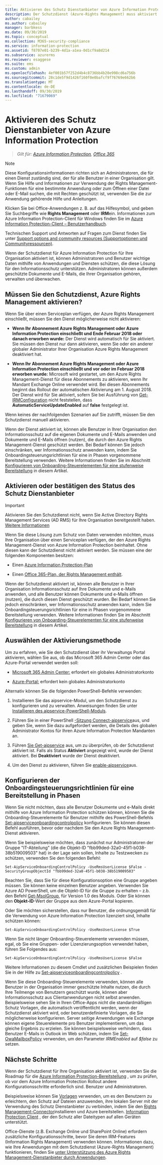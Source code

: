 ```yaml
---
title: Aktivieren des Schutz Dienstanbieter von Azure Information Protection
description: Der Schutzdienst (Azure-Rights Management) muss aktiviert werden, damit Ihre Organisation Dokumente und e-Mails mithilfe von Anwendungen und Diensten schützen kann, die diese Lösung für den Informationsschutz unterstützen.
author: cabailey
ms.author: cabailey
manager: barbkess
ms.date: 09/30/2019
ms.topic: conceptual
ms.collection: M365-security-compliance
ms.service: information-protection
ms.assetid: f8707e01-b239-4d1a-a1ea-0d1cf9a8d214
ms.subservice: azurerms
ms.reviewer: esaggese
ms.suite: ems
ms.custom: admin
ms.openlocfilehash: 4ef001b57f252d4b4c8736bb4b20e998cd6a756b
ms.sourcegitcommit: 28c1de5f9d1426f160f0e0bafcf9f76769e662b6
ms.translationtype: MT
ms.contentlocale: de-DE
ms.lasthandoff: 09/30/2019
ms.locfileid: "71679069"
---
```

# <a name="activating-the-protection-service-from-azure-information-protection"></a>Aktivieren des Schutz Dienstanbieter von Azure Information Protection

>*Gilt für: [Azure Information Protection](https://azure.microsoft.com/pricing/details/information-protection), [Office 365](https://download.microsoft.com/download/E/C/F/ECF42E71-4EC0-48FF-AA00-577AC14D5B5C/Azure_Information_Protection_licensing_datasheet_EN-US.pdf)*

> [!NOTE]
> Diese Konfigurationsinformationen richten sich an Administratoren, die für einen Dienst zuständig sind, der für alle Benutzer in einer Organisation gilt. Wenn Sie Hilfe und Informationen zur Verwendung der Rights Management-Funktionen für eine bestimmte Anwendung oder zum Öffnen einer Datei oder E-Mail suchen, die mit Rechten geschützt ist, verwenden Sie die zur Anwendung gehörende Hilfe und Anleitungen.
>
> Klicken Sie bei Office-Anwendungen z. B. auf das Hilfesymbol, und geben Sie Suchbegriffe wie **Rights Management** oder **IRM**ein. Informationen zum Azure Information Protection-Client für Windows finden Sie im [Azure Information Protection-Client – Benutzerhandbuch](./rms-client/client-user-guide.md).
>
> Technischen Support und Antworten auf Fragen zum Dienst finden Sie unter [Support options and community resources (Supportoptionen und Communityressourcen)](information-support.md#support-options-and-community-resources).

Wenn der Schutzdienst für Azure Information Protection für Ihre Organisation aktiviert ist, können Administratoren und Benutzer wichtige Daten mithilfe von Anwendungen und Diensten schützen, die diese Lösung für den Informationsschutz unterstützen. Administratoren können außerdem geschützte Dokumente und E-Mails, die Ihrer Organisation gehören, verwalten und überwachen. 


## <a name="do-you-need-to-activate-the-protection-service-azure-rights-management"></a>Müssen Sie den Schutzdienst, Azure Rights Management aktivieren?

Wenn Sie über einen Serviceplan verfügen, der Azure Rights Management einschließt, müssen Sie den Dienst möglicherweise nicht aktivieren:

- **Wenn Ihr Abonnement Azure Rights Management oder Azure Information Protection einschließt und Ende Februar 2018 oder danach erworben wurde:** Der Dienst wird automatisch für Sie aktiviert. Sie müssen den Dienst nur dann aktivieren, wenn Sie oder ein anderer globaler Administrator Ihrer Organisation Azure Rights Management deaktiviert hat.

- **Wenn Ihr Abonnement Azure Rights Management oder Azure Information Protection einschließt und vor oder im Februar 2018 erworben wurde:** Microsoft wird gestartet, um den Azure Rights Management-Dienst für diese Abonnements zu aktivieren, wenn Ihr Mandant Exchange Online verwendet wird. Bei diesen Abonnements beginnt das Rollout der automatischen Aktivierung am 1. August 2018. Der Dienst wird für Sie aktiviert, sofern Sie bei Ausführung von [Get-IRMConfiguration](/powershell/module/exchange/encryption-and-certificates/get-irmconfiguration?view=exchange-ps) nicht feststellen, dass **AutomaticServiceUpdateEnabled** auf **false** festgelegt ist. 

Wenn keines der nachfolgenden Szenarien auf Sie zutrifft, müssen Sie den Schutzdienst manuell aktivieren. 

Wenn der Dienst aktiviert ist, können alle Benutzer in Ihrer Organisation den Informationsschutz auf die eigenen Dokumente und E-Mails anwenden und Dokumente und E-Mails öffnen (nutzen), die durch den Azure Rights Management-Dienst geschützt werden. Bei Bedarf können Sie jedoch einschränken, wer Informationsschutz anwenden kann, indem Sie Onboardingsteuerungsrichtlinien für eine in Phasen vorgenommene Bereitstellung verwenden. Weitere Informationen finden Sie im Abschnitt [Konfigurieren von Onboarding-Steuerelementen für eine stufenweise Bereitstellung](#configuring-onboarding-controls-for-a-phased-deployment) in diesem Artikel.

## <a name="how-to-activate-or-confirm-the-status-of-the-protection-service"></a>Aktivieren oder bestätigen des Status des Schutz Dienstanbieter 

> [!IMPORTANT]
> Aktivieren Sie den Schutzdienst nicht, wenn Sie Active Directory Rights Management Services (AD RMS) für Ihre Organisation bereitgestellt haben. [Weitere Informationen](prepare-environment-adrms.md)

Wenn Sie diese Lösung zum Schutz von Daten verwenden möchten, muss Ihre Organisation über einen Serviceplan verfügen, der den Azure Rights Management-Dienst von Azure Information Protection beinhaltet. Ohne diesen kann der Schutzdienst nicht aktiviert werden. Sie müssen eine der folgenden Komponenten besitzen:

- Einen [Azure Information Protection-Plan](https://www.microsoft.com/cloud-platform/azure-information-protection-pricing) 

- Einen [Office 365-Plan, der Rights Management enthält](https://download.microsoft.com/download/E/C/F/ECF42E71-4EC0-48FF-AA00-577AC14D5B5C/Azure_Information_Protection_licensing_datasheet_EN-US.pdf).

Wenn der Schutzdienst aktiviert ist, können alle Benutzer in Ihrer Organisation Informationsschutz auf Ihre Dokumente und e-Mails anwenden, und alle Benutzer können Dokumente und e-Mails öffnen (nutzen), die durch diesen Dienst geschützt wurden. Bei Bedarf können Sie jedoch einschränken, wer Informationsschutz anwenden kann, indem Sie Onboardingsteuerungsrichtlinien für eine in Phasen vorgenommene Bereitstellung verwenden. Weitere Informationen finden Sie im Abschnitt [Konfigurieren von Onboarding-Steuerelementen für eine stufenweise Bereitstellung](#configuring-onboarding-controls-for-a-phased-deployment) in diesem Artikel.

## <a name="choosing-your-activation-method"></a>Auswählen der Aktivierungsmethode

Um zu erfahren, wie Sie den Schutzdienst über ihr Verwaltungs Portal aktivieren, wählen Sie aus, ob das Microsoft 365 Admin Center oder das Azure-Portal verwendet werden soll:

- [Microsoft 365 Admin Center:](activate-office365.md) erfordert ein globales Administratorkonto

- [Azure-Portal:](activate-azure.md) erfordert kein globales Administratorkonto

Alternativ können Sie die folgenden PowerShell-Befehle verwenden:

1. Installieren Sie das aipservice-Modul, um den Schutzdienst zu konfigurieren und zu verwalten. Anweisungen finden Sie unter [Installieren des aipservice-PowerShell-Moduls](install-powershell.md).

2. Führen Sie in einer PowerShell [-Sitzung Connect-aipservice](/powershell/module/aipservice/connect-aipservice)aus, und geben Sie, wenn Sie dazu aufgefordert werden, die Details des globalen Administrator Kontos für Ihren Azure Information Protection Mandanten an.

3. Führen [Sie Get-aipservice](/powershell/module/aipservice/get-aipservice) aus, um zu überprüfen, ob der Schutzdienst aktiviert ist. Falls als Status **Aktiviert** angezeigt wird, wurde der Dienst aktiviert. Bei **Deaktiviert** wurde der Dienst deaktiviert.

4. Um den Dienst zu aktivieren, führen Sie [enable-aipservice](/powershell/module/aipservice/enable-aipservice)aus.

## <a name="configuring-onboarding-controls-for-a-phased-deployment"></a>Konfigurieren der Onboardingsteuerungsrichtlinien für eine Bereitstellung in Phasen
Wenn Sie nicht möchten, dass alle Benutzer Dokumente und e-Mails direkt mithilfe von Azure Information Protection schützen können, können Sie die Onboarding-Steuerelemente für Benutzer mithilfe des PowerShell-Befehls [Set-aipserviceonboardingcontrolpolicy](/powershell/module/aipservice/set-aipserviceonboardingcontrolpolicy) konfigurieren. Sie können diesen Befehl ausführen, bevor oder nachdem Sie den Azure Rights Management-Dienst aktivieren.

Wenn Sie beispielsweise möchten, dass zunächst nur Administratoren der Gruppe "IT-Abteilung" (die die Objekt-ID "fbb99ded-32a0-45f1-b038-38b519009503" hat) in der Lage sein sollen, Inhalte zu Testzwecken zu schützen, verwenden Sie den folgenden Befehl:

```
Set-AipServiceOnboardingControlPolicy -UseRmsUserLicense $False -SecurityGroupObjectId "fbb99ded-32a0-45f1-b038-38b519009503"
```

Beachten Sie, dass Sie für diese Konfigurationsoption eine Gruppe angeben müssen. Sie können keine einzelnen Benutzer angeben. Verwenden Sie Azure AD PowerShell, um die Objekt-ID für die Gruppe zu erhalten – z.b. den Befehl [Get-MsolGroup](/powershell/msonline/v1/get-msolgroup), für Version 1.0 des Moduls. Oder Sie können den **Objekt-ID**-Wert der Gruppe aus dem Azure-Portal kopieren.

Oder Sie möchten sicherstellen, dass nur Benutzer, die ordnungsgemäß für die Verwendung von Azure Information Protection lizenziert sind, Inhalte schützen können:

```
Set-AipServiceOnboardingControlPolicy -UseRmsUserLicense $True
```

Wenn Sie nicht länger Onboarding-Steuerelemente verwenden müssen, egal, ob Sie eine Gruppen- oder Lizenzierungsoption verwendet haben, führen Sie Folgendes aus:

```
Set-AipServiceOnboardingControlPolicy -UseRmsUserLicense $False
```

Weitere Informationen zu diesem Cmdlet und zusätzlichen Beispielen finden Sie in der Hilfe zu [Set-aipserviceonboardingcontrolpolicy](/powershell/module/aipservice/set-aipserviceonboardingcontrolpolicy) .

Wenn Sie diese Onboarding-Steuerelemente verwenden, können alle Benutzer in der Organisation immer geschützte Inhalte nutzen, die durch Ihre Teilmenge von Benutzern geschützt wurde, können aber Informationsschutz aus Clientanwendungen nicht selbst anwenden. Beispielsweise sehen Sie in Ihren Office-Apps nicht die standardmäßigen Schutz Vorlagen, die automatisch veröffentlicht werden, wenn der Schutzdienst aktiviert wird, oder benutzerdefinierte Vorlagen, die Sie möglicherweise konfigurieren. Server seitige Anwendungen wie Exchange können eigene Steuerelemente pro Benutzer implementieren, um das gleiche Ergebnis zu erzielen. Sie können beispielsweise verhindern, dass Benutzer E-Mails in Outlook im Web schützen, indem Sie [Set-OwaMailboxPolicy](/powershell/module/exchange/client-access/set-owamailboxpolicy?view=exchange-ps) verwenden, um den Parameter *IRMEnabled* auf *$false* zu setzen.


## <a name="next-steps"></a>Nächste Schritte
Wenn der Schutzdienst für Ihre Organisation aktiviert ist, verwenden Sie die Roadmap für die [Azure Information Protection-Bereitstellung](deployment-roadmap.md) , um zu prüfen, ob vor dem Azure Information Protection Rollout andere Konfigurationsschritte erforderlich sind. Benutzer und Administratoren. 

Beispielsweise können Sie [Vorlagen](configure-policy-templates.md) verwenden, um es den Benutzern zu erleichtern, den Schutz auf Dateien anzuwenden, ihre lokalen Server mit der Verwendung des Schutz Dienstanbieter zu verbinden, indem Sie den [Rights Management-Connector](deploy-rms-connector.md)installieren und Azure bereitstellen. [ Information Protection Client](./rms-client/aip-client.md) , der den Schutz aller Dateitypen auf allen Geräten unterstützt. 

Office-Dienste (z.B. Exchange Online und SharePoint Online) erfordern zusätzliche Konfigurationsschritte, bevor Sie deren IRM-Features (Information Rights Management) verwenden können. Informationen dazu, wie Ihre Anwendungen mit dem Schutzdienst (Azure-Rights Management) funktionieren, finden Sie [unter Unterstützung des Azure Rights Management-Dienstanbieter durch Anwendungen](applications-support.md).

